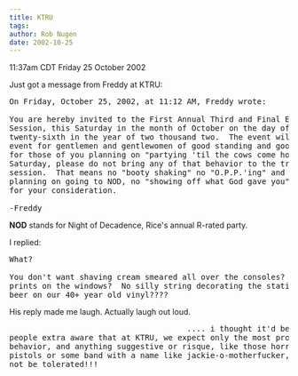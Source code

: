 ```yaml
---
title: KTRU
tags: 
author: Rob Nugen
date: 2002-10-25
---
```


<p class=date>11:37am CDT Friday 25 October 2002</p>

<p>Just got a message from Freddy at KTRU:</p>

<pre>
On Friday, October 25, 2002, at 11:12 AM, Freddy wrote:

You are hereby invited to the First Annual Third and Final EAS Training
Session, this Saturday in the month of October on the day of the
twenty-sixth in the year of two thousand two.  The event will be a proper
event for gentlemen and gentlewomen of good standing and good taste, so
for those of you planning on "partying 'til the cows come home" on
Saturday, please do not bring any of that behavior to the training
session.  That means no "booty shaking" no "O.P.P.'ing" and for those
planning on going to NOD, no "showing off what God gave you".  Thank you
for your consideration.

-Freddy
</pre>

<p><b>NOD</b> stands for Night of Decadence, Rice's annual R-rated party.</p>

<p>I replied:</p>

<pre>
What?

You don't want shaving cream smeared all over the consoles?  No boob
prints on the windows?  No silly string decorating the station and no
beer on our 40+ year old vinyl????
</pre>

<p>His reply made me laugh.  Actually laugh out loud.</p>

<pre>
                                      .... i thought it'd be fun to make
people extra aware that at KTRU, we expect only the most proper and polite
behavior, and anything suggestive or risque, like those horrible sex
pistols or some band with a name like jackie-o-motherfucker, will simply
not be tolerated!!!
</pre>
